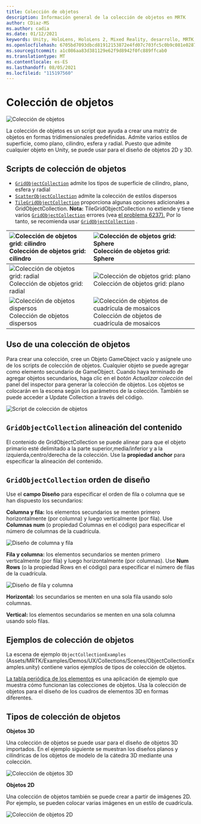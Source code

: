 ```yaml
---
title: Colección de objetos
description: Información general de la colección de objetos en MRTK
author: CDiaz-MS
ms.author: cadia
ms.date: 01/12/2021
keywords: Unity, HoloLens, HoloLens 2, Mixed Reality, desarrollo, MRTK, colección de objetos,
ms.openlocfilehash: 6705bd7093dbcd81912153872e4fd07c703fc5c0b9c081e0287589a7c8e959ac
ms.sourcegitcommit: a1c086aa83d381129e62f9d8942f0fc889ffcab0
ms.translationtype: MT
ms.contentlocale: es-ES
ms.lasthandoff: 08/05/2021
ms.locfileid: "115197560"
---
```

# <a name="object-collection"></a>Colección de objetos

![Colección de objetos](../images/object-collection/MRTK_ObjectCollection_Main.jpg)

La colección de objetos es un script que ayuda a crear una matriz de objetos en formas tridimensionales predefinidas. Admite varios estilos de superficie, como plano, cilindro, esfera y radial. Puesto que admite cualquier objeto en Unity, se puede usar para el diseño de objetos 2D y 3D.

## <a name="object-collection-scripts"></a>Scripts de colección de objetos

- [`GridObjectCollection`](xref:Microsoft.MixedReality.Toolkit.Utilities.GridObjectCollection) admite los tipos de superficie de cilindro, plano, esfera y radial
- [`ScatterObjectCollection`](xref:Microsoft.MixedReality.Toolkit.Utilities.ScatterObjectCollection) admite la colección de estilos dispersos  
- [`TileGridObjectCollection`](xref:Microsoft.MixedReality.Toolkit.Utilities.TileGridObjectCollection) proporciona algunas opciones adicionales a GridObjectCollection. **Nota:** TileGridObjectCollection no extiende y tiene varios [`GridObjectCollection`](xref:Microsoft.MixedReality.Toolkit.Utilities.GridObjectCollection) errores (vea [el problema 6237).](https://github.com/microsoft/MixedRealityToolkit-Unity/issues/6237) Por lo tanto, se recomienda usar [`GridObjectCollection`](xref:Microsoft.MixedReality.Toolkit.Utilities.GridObjectCollection) .

|![Colección de objetos grid: cilindro](../images/object-collection/MRTK_ObjectCollectionCylinder.png) Colección de objetos grid: cilindro | ![Colección de objetos grid: Sphere](../images/object-collection/MRTK_ObjectCollectionSphere.png) Colección de objetos grid: Sphere |
|:--- | :--- |
|![Colección de objetos grid: radial](../images/object-collection/MRTK_ObjectCollectionRadial.png) Colección de objetos grid: radial | ![Colección de objetos grid: plano](../images/object-collection/MRTK_ObjectCollectionPlane.png) Colección de objetos grid: plano |
|![Colección de objetos dispersos](../images/object-collection/MRTK_ObjectCollectionScattered.png) Colección de objetos dispersos | ![Colección de objetos de cuadrícula de mosaicos](../images/object-collection/MRTK_ObjectCollectionTileGrid.png) Colección de objetos de cuadrícula de mosaicos |

## <a name="how-to-use-an-object-collection"></a>Uso de una colección de objetos

Para crear una colección, cree un Objeto GameObject vacío y asígnele uno de los scripts de colección de objetos. Cualquier objeto se puede agregar como elemento secundario de GameObject. Cuando haya terminado de agregar objetos secundarios, haga clic en el *botón Actualizar colección* del panel del inspector para generar la colección de objetos. Los objetos se colocarán en la escena según los parámetros de la colección. También se puede acceder a Update Collection a través del código.

![Script de colección de objetos](../images/object-collection/MRTK_ObjectCollectionScript.png)

## <a name="gridobjectcollection-content-alignment"></a>`GridObjectCollection` alineación del contenido

El contenido de GridObjectCollection se puede alinear para que el objeto primario esté delimitado a la parte superior,media/inferior y a la izquierda,centro/derecha de la colección. Use la **propiedad anchor** para especificar la alineación del contenido.

## <a name="gridobjectcollection-layout-order"></a>`GridObjectCollection` orden de diseño

Use el **campo Diseño** para especificar el orden de fila o columna que se han dispuesto los secundarios:

**Columna y fila:** los elementos secundarios se menten primero horizontalmente (por columna) y luego verticalmente (por fila). Use **Columnas num** (o propiedad Columnas en el código) para especificar el número de columnas de la cuadrícula.

![Diseño de columna y fila](../images/object-collection/MRTK_ColumnThenRow.png)

**Fila y columna:** los elementos secundarios se menten primero verticalmente (por fila) y luego horizontalmente (por columnas). Use **Num Rows** (o la propiedad Rows en el código) para especificar el número de filas de la cuadrícula.

![Diseño de fila y columna](../images/object-collection/MRTK_RowThenColumn.png)

**Horizontal:** los secundarios se menten en una sola fila usando solo columnas.

**Vertical:** los elementos secundarios se menten en una sola columna usando solo filas.

## <a name="object-collection-examples"></a>Ejemplos de colección de objetos

La escena de ejemplo `ObjectCollectionExamples` (Assets/MRTK/Examples/Demos/UX/Collections/Scenes/ObjectCollectionExamples.unity) contiene varios ejemplos de tipos de colección de objetos.

[La tabla periódica de los elementos](https://github.com/Microsoft/MRDesignLabs_Unity_PeriodicTable) es una aplicación de ejemplo que muestra cómo funcionan las colecciones de objetos. Usa la colección de objetos para el diseño de los cuadros de elementos 3D en formas diferentes.

## <a name="object-collection-types"></a>Tipos de colección de objetos

**Objetos 3D**

Una colección de objetos se puede usar para el diseño de objetos 3D importados. En el ejemplo siguiente se muestran los diseños planos y cilíndricas de los objetos de modelo de la cátedra 3D mediante una colección.

![Colección de objetos 3D](../images/object-collection/MRTK_ObjectCollection_3DObjects.jpg)

**Objetos 2D**

Una colección de objetos también se puede crear a partir de imágenes 2D. Por ejemplo, se pueden colocar varias imágenes en un estilo de cuadrícula.

![Colección de objetos 2D](../images/object-collection/MRTK_ObjectCollection_Layout_2DImages.jpg)
